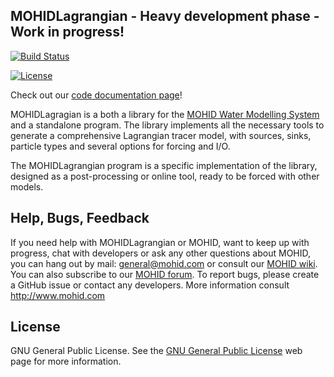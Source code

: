 ## MOHIDLagrangian - Heavy development phase - Work in progress!

[![Build Status](https://travis-ci.org/RBCanelas/MOHID-Lagrangian.svg?branch=master)](https://travis-ci.org/RBCanelas/MOHID-Lagrangian)

[![License](https://img.shields.io/badge/license-GNU%20GeneraL%20Public%20License%20v3,%20GPLv3-blue.svg)]()

Check out our [code documentation page](https://rbcanelas.github.io/MOHID-Lagrangian/)!

MOHIDLagragian is a both a library for the [MOHID Water Modelling System](http://www.mohid.com) and a standalone program. The library implements all the necessary tools to generate a comprehensive Lagrangian tracer model, with sources, sinks, particle types and several options for forcing and I/O.

The MOHIDLagrangian program is a specific implementation of the library, designed as a post-processing or online tool, ready to be forced with other models.

## Help, Bugs, Feedback
If you need help with MOHIDLagrangian or MOHID, want to keep up with progress, chat with developers or ask any other questions about MOHID, you can hang out by mail: <general@mohid.com> or consult our [MOHID wiki](http://wiki.mohid.com). You can also subscribe to our [MOHID forum](http://forum.mohid.com). To report bugs, please create a GitHub issue or contact any developers. More information consult <http://www.mohid.com>

## License
GNU General Public License. See the [GNU General Public License](http://www.gnu.org/copyleft/gpl.html) web page for more information.
